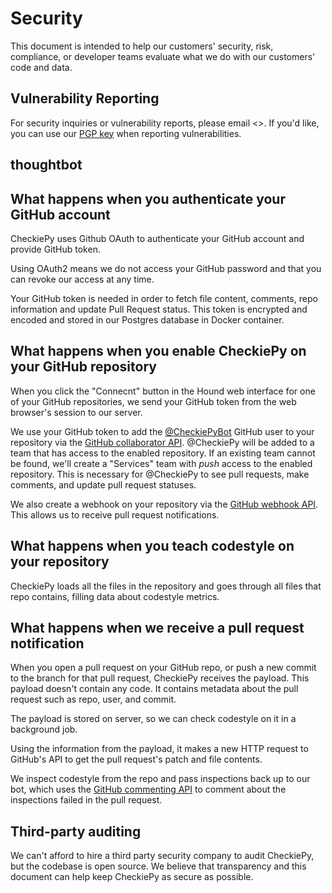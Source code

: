 Security
========

This document is intended to help our customers'
security, risk, compliance, or developer teams
evaluate what we do with our customers' code and data.

Vulnerability Reporting
-----------------------

For security inquiries or vulnerability reports, please email
<>.
If you'd like, you can use our [PGP key] when reporting vulnerabilities.

[PGP key]: https://thoughtbot.com/thoughtbot.asc

thoughtbot
----------

What happens when you authenticate your GitHub account
------------------------------------------------------

CheckiePy uses Github OAuth to
authenticate your GitHub account and provide GitHub token.

[gh-oauth]: https://developer.github.com/v3/oauth/

Using OAuth2 means we do not access your GitHub password
and that you can revoke our access at any time.

Your GitHub token is needed in order to fetch file content, comments, repo
information and update Pull Request status. This token is encrypted and encoded 
and stored in our Postgres database in Docker container.


What happens when you enable CheckiePy on your GitHub repository
------------------------------------------------------------

When you click the "Connecnt" button in the Hound web interface
for one of your GitHub repositories,
we send your GitHub token from the web browser's session to our server.

We use your GitHub token to add the [@CheckiePyBot] GitHub user to your repository
via the [GitHub collaborator API][api1]. @CheckiePy will be added to a team that
has access to the enabled repository. If an existing team cannot be found, we'll
create a "Services" team with *push* access to the enabled repository. This is
necessary for @CheckiePy to see pull requests, make comments, and update pull
request statuses.

[@CheckiePyBot]: https://github.com/CheckiePyBot
[api1]: https://developer.github.com/v3/repos/collaborators/#add-collaborator

We also create a webhook on your repository via the [GitHub webhook API][api2].
This allows us to receive pull request notifications.

[api2]: https://developer.github.com/v3/repos/hooks/#create-a-hook

  
What happens when you teach codestyle on your repository
------------------------------------------------------

CheckiePy loads all the files in the repository and goes through all files
that repo contains, filling data about codestyle metrics.


What happens when we receive a pull request notification
--------------------------------------------------------

When you open a pull request on your GitHub repo,
or push a new commit to the branch for that pull request,
CheckiePy receives the payload.
This payload doesn't contain any code.
It contains metadata about the pull request such as repo, user, and commit.

The payload is stored on server, so we can check codestyle on it in a background job.

Using the information from the payload,
it makes a new HTTP request to GitHub's API to get
the pull request's patch and file contents.

We inspect codestyle from the repo
and pass inspections back up to our bot,
which uses the [GitHub commenting API][comment-api]
to comment about the inspections failed in the pull request.

[comment-api]: https://developer.github.com/v3/pulls/comments/


Third-party auditing
--------------------

We can't afford to hire a third party security company to audit CheckiePy,
but the codebase is open source.
We believe that transparency and this document can help keep CheckiePy
as secure as possible.
